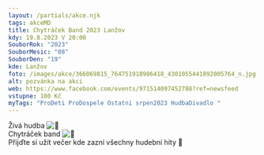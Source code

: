 ```yaml
---
layout: /partials/akce.njk
tags: akceMD
title: Chytráček Band 2023 Lanžov
kdy: 19.8.2023 V 20:00
SouborRok: "2023"
SouborMesic: "08"
SouborDen: "19"
kde: Lanžov
foto: /images/akce/366069815_764751918986418_4301055441892005764_n.jpg
alt: pozvánka na akci
web: https://www.facebook.com/events/971514097452788?ref=newsfeed
vstupne: 100 Kč
myTags: "ProDeti ProDospele Ostatni srpen2023 HudbaDivadlo "
---
```

<!--StartFragment-->

Živá hudba ![🎼](https://static.xx.fbcdn.net/images/emoji.php/v9/tcc/1/16/1f3bc.png)\
Chytráček band ![🎹](https://static.xx.fbcdn.net/images/emoji.php/v9/ta2/1/16/1f3b9.png)\
Přijďte si užít večer kde zazní všechny hudební hity 🪇

<!--EndFragment-->